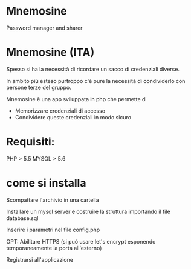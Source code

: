 # Mnemosine
Password manager and sharer



# Mnemosine (ITA)


Spesso si ha la necessità di ricordare un sacco di credenziali diverse.

In ambito più esteso purtroppo c'è pure la necessità di condividerlo con persone terze del gruppo.

Mnemosine è una app sviluppata in php che permette di 

- Memorizzare credenziali di accesso
- Condividere queste credenziali in modo sicuro


# Requisiti:

PHP > 5.5
MYSQL > 5.6


# come si installa

Scompattare l'archivio in una cartella

Installare un mysql server e costruire la struttura importando il file database.sql

Inserire i parametri nel file config.php

OPT: Abilitare HTTPS (si può usare let's encrypt esponendo temporaneamente la porta all'esterno)

Registrarsi all'applicazione





